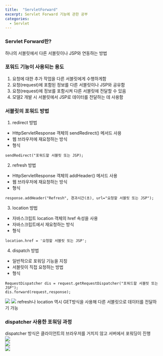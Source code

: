 ```yaml
---
title:  "ServletForward"
excerpt: Servlet Forward 기능에 관한 공부
categories:
  - Servlet
---
```


### Servlet Forward란?
하나의 서블릿에서 다른 서블릿이나 JSP와 연동하는 방법

### 포워드 기능이 사용되는 용도
1. 요청에 대한 추가 작업을 다른 서블릿에게 수행하게함
2. 요청(request)에 포함된 정보를 다른 서블릿이나 JSP와 공유함
3. 요청(request)에 정보를 포함시켜 다른 서블릿에 전달할 수 있음
4. 모델2 개발 시 서블릿에서 JSP로 데이터를 전달하는 데 사용함

### 서블릿의 포워드 방법
1. redirect 방법
- HttpServletResponse 객체의 sendRedirect() 메서드 사용
- 웹 브라우저에 재요청하는 방식
- 형식  
```
sendRedirect("포워드할 서블릿 또는 JSP);  
```  
2. refresh 방법
- HttpServletResponse 객체의 addHeader() 메서드 사용
- 웹 브라우저에 재요청하는 방식
- 형식  
```
response.addHeader("Refresh", 경과시간(초), url="요청할 서블릿 또는 JSP");  
```
3. location 방법
- 자바스크립트 location 객체의 href 속성을 사용
- 자바스크립트에서 재요청하는 방식
- 형식  
```
location.href = '요청할 서블릿 또는 JSP';  
```  
4. dispatch 방법
- 일반적으로 포워딩 기능을 지칭
- 서블릿이 직접 요청하는 방법
- 형식  
```
RequestDispatcher dis = request.getRequestDispatcher("포워드할 서블릿 또는 JSP");
dis.forward(request,response);
```  

<img src="https://cys779988.github.io/assets/img/servlet-12.png">
<img src="https://cys779988.github.io/assets/img/servlet-13.png">  
refresh나 location 역시 GET방식을 사용해 다른 서블릿으로 데이터를 전달하기 가능

### dispatcher 사용한 포워딩 과정  
dispatcher 방식은 클라이언트의 브라우저를 거치지 않고 서버에서 포워딩이 진행  
<img src="https://cys779988.github.io/assets/img/servlet-14.png">  
<img src="https://cys779988.github.io/assets/img/servlet-15.png">  
<img src="https://cys779988.github.io/assets/img/servlet-16.png">  


